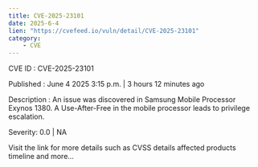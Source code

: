 ```yaml
---
title: CVE-2025-23101
date: 2025-6-4
lien: "https://cvefeed.io/vuln/detail/CVE-2025-23101"
category:
    - CVE
---
```


CVE ID : CVE-2025-23101

Published :  June 4
2025
3:15 p.m. | 3 hours
12 minutes ago

Description : An issue was discovered in Samsung Mobile Processor Exynos 1380. A Use-After-Free in the mobile processor leads to privilege escalation.

Severity: 0.0 | NA

Visit the link for more details
such as CVSS details
affected products
timeline
and more...
